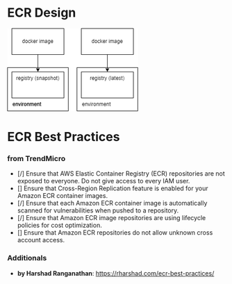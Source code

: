 # ECR Design
![ECR Design](./diagrams/ecr-design.drawio.png)

# ECR Best Practices 
### from TrendMicro
* [/] Ensure that AWS Elastic Container Registry (ECR) repositories are not exposed to everyone. Do not give access to every IAM user.
* [] Ensure that Cross-Region Replication feature is enabled for your Amazon ECR container images.
* [/] Ensure that each Amazon ECR container image is automatically scanned for vulnerabilities when pushed to a repository.
* [/] Ensure that Amazon ECR image repositories are using lifecycle policies for cost optimization.
* [] Ensure that Amazon ECR repositories do not allow unknown cross account access.

### Additionals
* **by Harshad Ranganathan**: https://rharshad.com/ecr-best-practices/